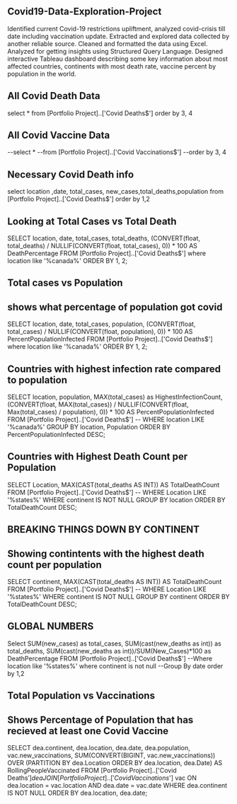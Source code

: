 ## Covid19-Data-Exploration-Project

Identified current Covid-19 restrictions upliftment, analyzed covid-crisis till date including vaccination update. Extracted and explored data collected by another reliable source. Cleaned and formatted the data using Excel. Analyzed for getting insights using Structured Query Language. Designed interactive Tableau dashboard describing some key information about most affected countries, continents with most death rate, vaccine percent by population in the world.
## All Covid Death Data
select * 
from [Portfolio Project]..['Covid Deaths$']
order by 3, 4

## All Covid Vaccine Data
--select * 
--from [Portfolio Project]..['Covid Vaccinations$']
--order by 3, 4

## Necessary Covid Death info
select location ,date, total_cases, new_cases,total_deaths,population
from [Portfolio Project]..['Covid Deaths$']
order by 1,2

## Looking at Total Cases vs Total Death

SELECT 
    location,
    date,
    total_cases,
    total_deaths,
    (CONVERT(float, total_deaths) / NULLIF(CONVERT(float, total_cases), 0)) * 100 AS DeathPercentage
FROM [Portfolio Project]..['Covid Deaths$']
where location like '%canada%'
ORDER BY 1, 2;


## Total cases vs Population
## shows what percentage of population got covid

SELECT 
    location,
    date,
    total_cases,
    population,
    (CONVERT(float, total_cases) / NULLIF(CONVERT(float, population), 0)) * 100 AS PercentPopulationInfected
FROM [Portfolio Project]..['Covid Deaths$']
where location like '%canada%'
ORDER BY 1, 2;

## Countries with highest infection rate compared to population 

SELECT 
    location,
    population,
    MAX(total_cases) as HighestInfectionCount,
    (CONVERT(float, MAX(total_cases)) / NULLIF(CONVERT(float, Max(total_cases) / population), 0)) * 100 AS PercentPopulationInfected
FROM [Portfolio Project]..['Covid Deaths$']
-- WHERE location LIKE '%canada%'
GROUP BY location, Population
ORDER BY PercentPopulationInfected DESC;


## Countries with Highest Death Count per Population

SELECT 
    Location,
    MAX(CAST(total_deaths AS INT)) AS TotalDeathCount
FROM [Portfolio Project]..['Covid Deaths$']
-- WHERE Location LIKE '%states%'
WHERE continent IS NOT NULL 
GROUP BY location
ORDER BY TotalDeathCount DESC;

## BREAKING THINGS DOWN BY CONTINENT

## Showing contintents with the highest death count per population

SELECT 
    continent,
    MAX(CAST(total_deaths AS INT)) AS TotalDeathCount
FROM [Portfolio Project]..['Covid Deaths$']
-- WHERE Location LIKE '%states%'
WHERE continent IS NOT NULL 
GROUP BY continent
ORDER BY TotalDeathCount DESC;


## GLOBAL NUMBERS

Select SUM(new_cases) as total_cases, SUM(cast(new_deaths as int)) as total_deaths, SUM(cast(new_deaths as int))/SUM(New_Cases)*100 as DeathPercentage
FROM [Portfolio Project]..['Covid Deaths$']
--Where location like '%states%'
where continent is not null 
--Group By date
order by 1,2

## Total Population vs Vaccinations
## Shows Percentage of Population that has recieved at least one Covid Vaccine

SELECT 
    dea.continent,
    dea.location,
    dea.date,
    dea.population,
    vac.new_vaccinations,
    SUM(CONVERT(BIGINT, vac.new_vaccinations)) OVER (PARTITION BY dea.Location ORDER BY dea.location, dea.Date) AS RollingPeopleVaccinated
FROM 
    [Portfolio Project]..['Covid Deaths$'] dea
JOIN 
    [Portfolio Project]..['Covid Vaccinations$'] vac ON dea.location = vac.location AND dea.date = vac.date
WHERE 
    dea.continent IS NOT NULL 
ORDER BY 
    dea.location, dea.date;
